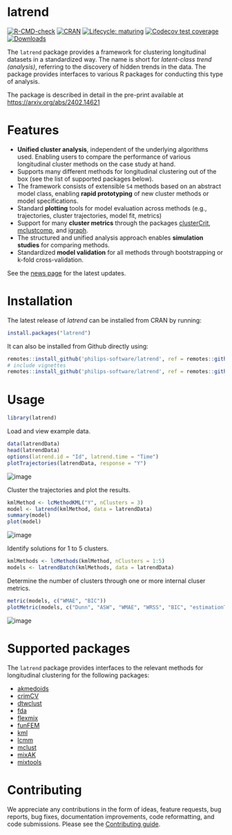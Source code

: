 # latrend
<!-- badges: start -->
  [![R-CMD-check](https://github.com/philips-software/latrend/actions/workflows/R-CMD-check.yaml/badge.svg)](https://github.com/philips-software/latrend/actions/workflows/R-CMD-check.yaml)
  [![CRAN](https://www.r-pkg.org/badges/version/latrend)](https://cran.r-project.org/package=latrend)
  [![Lifecycle: maturing](https://img.shields.io/badge/lifecycle-maturing-blue.svg)](https://lifecycle.r-lib.org/articles/stages.html#maturing)
  [![Codecov test coverage](https://codecov.io/gh/philips-software/latrend/branch/master/graph/badge.svg)](https://codecov.io/gh/philips-software/latrend?branch=master)
  [![Downloads](https://cranlogs.r-pkg.org/badges/grand-total/latrend)](https://www.r-pkg.org/pkg/latrend)
<!-- badges: end -->
The `latrend` package provides a framework for clustering longitudinal datasets in a standardized way. The name is short for _latent-class trend (analysis)_, referring to the discovery of hidden trends in the data. The package provides interfaces to various R packages for conducting this type of analysis.

The package is described in detail in the pre-print available at https://arxiv.org/abs/2402.14621

# Features
* **Unified cluster analysis**, independent of the underlying algorithms used. Enabling users to compare the performance of various longitudinal cluster methods on the case study at hand.
* Supports many different methods for longitudinal clustering out of the box (see the list of supported packages below).
* The framework consists of extensible `S4` methods based on an abstract model class, enabling **rapid prototyping** of new cluster methods or model specifications.
* Standard **plotting** tools for model evaluation across methods (e.g., trajectories, cluster trajectories, model fit, metrics)
* Support for many **cluster metrics** through the packages [clusterCrit](https://CRAN.R-project.org/package=clusterCrit), [mclustcomp](https://CRAN.R-project.org/package=mclustcomp), and [igraph](https://CRAN.R-project.org/package=igraph).
* The structured and unified analysis approach enables **simulation studies** for comparing methods.
* Standardized **model validation** for all methods through bootstrapping or k-fold cross-validation.

See the [news page](https://github.com/philips-software/latrend/blob/master/NEWS.md) for the latest updates.

# Installation
The latest release of _latrend_ can be installed from CRAN by running:
```R
install.packages("latrend")
```

It can also be installed from Github directly using:
```R
remotes::install_github('philips-software/latrend', ref = remotes::github_release())
# include vignettes
remotes::install_github('philips-software/latrend', ref = remotes::github_release(), build_vignettes = TRUE)
```

# Usage
```R
library(latrend)
```
Load and view example data.
```R
data(latrendData)
head(latrendData)
options(latrend.id = "Id", latrend.time = "Time")
plotTrajectories(latrendData, response = "Y")
```
![image](https://user-images.githubusercontent.com/8193083/226573946-70ceb35e-1f31-4c50-b707-2363909c264f.png)

Cluster the trajectories and plot the results.
```R
kmlMethod <- lcMethodKML("Y", nClusters = 3)
model <- latrend(kmlMethod, data = latrendData)
summary(model)
plot(model)
```
![image](https://user-images.githubusercontent.com/8193083/226574139-e41a90f6-c713-4745-980f-b014a42d4aa8.png)


Identify solutions for 1 to 5 clusters.
```R
kmlMethods <- lcMethods(kmlMethod, nClusters = 1:5)
models <- latrendBatch(kmlMethods, data = latrendData)
```

Determine the number of clusters through one or more internal cluser metrics.
```R
metric(models, c("WMAE", "BIC"))
plotMetric(models, c("Dunn", "ASW", "WMAE", "WRSS", "BIC", "estimationTime"))
```
![image](https://user-images.githubusercontent.com/8193083/226574529-befeb9d3-3e3b-44b4-b58c-44295d528358.png)


# Supported packages
The `latrend` package provides interfaces to the relevant methods for longitudinal clustering for the following packages:
* [akmedoids](https://CRAN.R-project.org/package=akmedoids)
* [crimCV](https://CRAN.R-project.org/package=crimCV)
* [dtwclust](https://CRAN.R-project.org/package=dtwclust)
* [fda](https://CRAN.R-project.org/package=fda)
* [flexmix](https://CRAN.R-project.org/package=flexmix)
* [funFEM](https://CRAN.R-project.org/package=funFEM)
* [kml](https://CRAN.R-project.org/package=kml)
* [lcmm](https://CRAN.R-project.org/package=lcmm)
* [mclust](https://CRAN.R-project.org/package=mclust)
* [mixAK](https://CRAN.R-project.org/package=mixAK)
* [mixtools](https://CRAN.R-project.org/package=mixtools)

# Contributing
We appreciate any contributions in the form of ideas, feature requests, bug reports, bug fixes, documentation improvements, code reformatting, and code submissions. Please see the [Contributing guide](https://philips-software.github.io/latrend/CONTRIBUTING.html).
